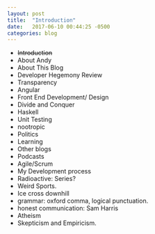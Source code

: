 ```yaml
---
layout: post
title:  "Introduction"
date:   2017-06-10 00:44:25 -0500
categories: blog
---
```


* ~~Introduction~~
* About Andy
* About This Blog
* Developer Hegemony Review
* Transparency
* Angular
* Front End Development/ Design
* Divide and Conquer
* Haskell
* Unit Testing
* nootropic
* Politics
* Learning
* Other blogs
* Podcasts
* Agile/Scrum
* My Development process
* Radioactive: Series?
* Weird Sports.
* Ice cross downhill
* grammar: oxford comma, logical punctuation.
* honest communication: Sam Harris
* Atheism
* Skepticism and Empiricism.
